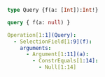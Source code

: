 ```graphql
type Query {f(a: [Int]):Int!}
```

```graphql
query { f(a: null) }
```

```yaml
Operation[1:1](Query):
  - SelectionField[1:9](f):
    arguments:
      - Argument[1:11](a):
        - ConstrEquals[1:14]:
          - Null[1:14]

```
